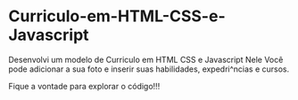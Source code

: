# Curriculo-em-HTML-CSS-e-Javascript
Desenvolvi um modelo de Curriculo em HTML CSS e Javascript
Nele Você pode adicionar a sua foto e inserir suas habilidades, expedri^ncias e cursos.

Fique a vontade para explorar o código!!!